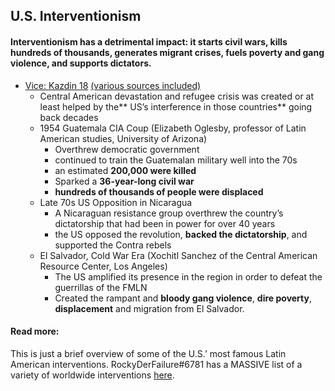 ## U.S. Interventionism

#### Interventionism has a detrimental impact: it starts civil wars, kills hundreds of thousands, generates migrant crises, fuels poverty and gang violence, and supports dictators.

*   [Vice: Kazdin 18](https://www.vice.com/en_us/article/qvnyzq/central-america-atrocities-caused-immigration-crisis) <span style="text-decoration:underline;">(various sources included)</span>
    *   Central American devastation and refugee crisis was created or at least helped by the** US’s interference in those countries** going back decades
    *   1954 Guatemala CIA Coup (Elizabeth Oglesby, professor of Latin American studies, University of Arizona)
        *   Overthrew democratic government
        *   continued to train the Guatemalan military well into the 70s
        *    an estimated **200,000 were killed**
        *   Sparked a **36-year-long civil war**
        *   **hundreds of thousands of people were displaced**
    *   Late 70s US Opposition in Nicaragua
        *   A Nicaraguan resistance group overthrew the country’s dictatorship that had been in power for over 40 years
        *   the US opposed the revolution, **backed the dictatorship**, and supported the Contra rebels
    *   El Salvador, Cold War Era (Xochitl Sanchez of the Central American Resource Center, Los Angeles)
        *   The US amplified its presence in the region in order to defeat the guerrillas of the FMLN
        *   Created the rampant and **bloody gang violence**, **dire poverty**, **displacement** and migration from El Salvador.

#### Read more:
This is just a brief overview of some of the U.S.’ most famous Latin American interventions. RockyDerFailure#6781 has a MASSIVE list of a variety of worldwide interventions [here](https://docs.google.com/document/d/1o3UycdBFOziaBxEtoEuUaC_NuJPfQlDsMA4YA1KRlkM/edit).

